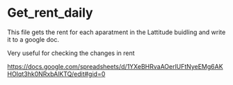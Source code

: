 # Get_rent_daily

This file gets the rent for each aparatment in the Lattitude buidling and write it to a google doc. 

Very useful for checking the changes in rent 

https://docs.google.com/spreadsheets/d/1YXeBHRvaAOerlUFtNyeEMg6AKHOIqt3hk0NRxbAlKTQ/edit#gid=0

